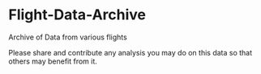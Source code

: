 # Flight-Data-Archive
Archive of Data from various flights

Please share and contribute any analysis you may do on this data so that others may benefit from it.
